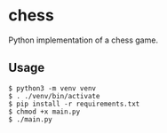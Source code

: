 # chess

Python implementation of a chess game.

## Usage

```console
$ python3 -m venv venv
$ . ./venv/bin/activate
$ pip install -r requirements.txt
$ chmod +x main.py
$ ./main.py
```